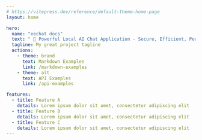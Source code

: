 ```yaml
---
# https://vitepress.dev/reference/default-theme-home-page
layout: home

hero:
  name: "eechat docs"
  text: " 🚀 Powerful Local AI Chat Application - Secure, Efficient, Personalized 本地化部署的大模型客户端"
  tagline: My great project tagline
  actions:
    - theme: brand
      text: Markdown Examples
      link: /markdown-examples
    - theme: alt
      text: API Examples
      link: /api-examples

features:
  - title: Feature A
    details: Lorem ipsum dolor sit amet, consectetur adipiscing elit
  - title: Feature B
    details: Lorem ipsum dolor sit amet, consectetur adipiscing elit
  - title: Feature C
    details: Lorem ipsum dolor sit amet, consectetur adipiscing elit
---
```


